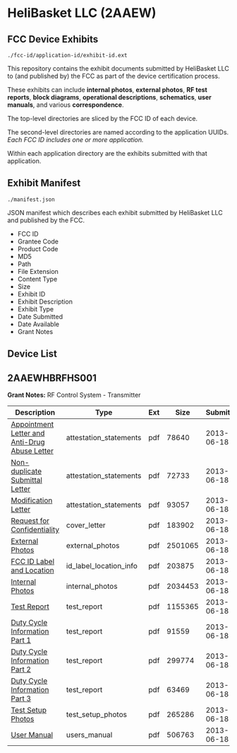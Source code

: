 # HeliBasket LLC (2AAEW)
## FCC Device Exhibits

```
./fcc-id/application-id/exhibit-id.ext
```

This repository contains the exhibit documents submitted by HeliBasket LLC to (and published by) the FCC as part of the device certification process.

These exhibits can include **internal photos**, **external photos**, **RF test reports**, **block diagrams**, **operational descriptions**, **schematics**, **user manuals**, and various **correspondence**.

The top-level directories are sliced by the FCC ID of each device.

The second-level directories are named according to the application UUIDs. *Each FCC ID includes one or more application.*

Within each application directory are the exhibits submitted with that application. 

## Exhibit Manifest

```
./manifest.json
```

JSON manifest which describes each exhibit submitted by HeliBasket LLC and published by the FCC.

- FCC ID
- Grantee Code
- Product Code
- MD5
- Path
- File Extension
- Content Type
- Size
- Exhibit ID
- Exhibit Description
- Exhibit Type
- Date Submitted
- Date Available
- Grant Notes

## Device List
## 2AAEWHBRFHS001
**Grant Notes:** RF Control System - Transmitter

| Description | Type | Ext | Size | Submitted | Available |
| ----------- | ---- | --- | ---- | --------- | --------- |
| [Appointment Letter and Anti-Drug Abuse Letter](2AAEWHBRFHS001/eba08167711194ce17cb06e4ec55e366/1994133.pdf) | attestation_statements | pdf | 78640 | 2013-06-18 | 2013-06-18 |
| [Non-duplicate Submittal Letter](2AAEWHBRFHS001/eba08167711194ce17cb06e4ec55e366/1994134.pdf) | attestation_statements | pdf | 72733 | 2013-06-18 | 2013-06-18 |
| [Modification Letter](2AAEWHBRFHS001/eba08167711194ce17cb06e4ec55e366/1994145.pdf) | attestation_statements | pdf | 93057 | 2013-06-18 | 2013-06-18 |
| [Request for Confidentiality](2AAEWHBRFHS001/eba08167711194ce17cb06e4ec55e366/1994136.pdf) | cover_letter | pdf | 183902 | 2013-06-18 | 2013-06-18 |
| [External Photos](2AAEWHBRFHS001/eba08167711194ce17cb06e4ec55e366/1994137.pdf) | external_photos | pdf | 2501065 | 2013-06-18 | 2013-06-18 |
| [FCC ID Label and Location](2AAEWHBRFHS001/eba08167711194ce17cb06e4ec55e366/1994138.pdf) | id_label_location_info | pdf | 203875 | 2013-06-18 | 2013-06-18 |
| [Internal Photos](2AAEWHBRFHS001/eba08167711194ce17cb06e4ec55e366/1994139.pdf) | internal_photos | pdf | 2034453 | 2013-06-18 | 2013-06-18 |
| [Test Report](2AAEWHBRFHS001/eba08167711194ce17cb06e4ec55e366/1994142.pdf) | test_report | pdf | 1155365 | 2013-06-18 | 2013-06-18 |
| [Duty Cycle Information Part 1](2AAEWHBRFHS001/eba08167711194ce17cb06e4ec55e366/1994198.pdf) | test_report | pdf | 91559 | 2013-06-18 | 2013-06-18 |
| [Duty Cycle Information Part 2](2AAEWHBRFHS001/eba08167711194ce17cb06e4ec55e366/1994199.pdf) | test_report | pdf | 299774 | 2013-06-18 | 2013-06-18 |
| [Duty Cycle Information Part 3](2AAEWHBRFHS001/eba08167711194ce17cb06e4ec55e366/1994200.pdf) | test_report | pdf | 63469 | 2013-06-18 | 2013-06-18 |
| [Test Setup Photos](2AAEWHBRFHS001/eba08167711194ce17cb06e4ec55e366/1994143.pdf) | test_setup_photos | pdf | 265286 | 2013-06-18 | 2013-06-18 |
| [User Manual](2AAEWHBRFHS001/eba08167711194ce17cb06e4ec55e366/1994144.pdf) | users_manual | pdf | 506763 | 2013-06-18 | 2013-06-18 |
